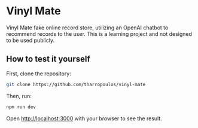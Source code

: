 # Vinyl Mate
Vinyl Mate fake online record store, utilizing an OpenAI chatbot to recommend records to the user. This is a learning project and not designed to be used publicly.
## How to test it yourself

First, clone the repository:

```bash
git clone https://github.com/tharropoulos/vinyl-mate
```
Then, run:
```bash
npm run dev
```
Open [http://localhost:3000](http://localhost:3000) with your browser to see the result.
